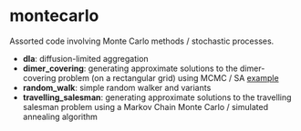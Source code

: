 montecarlo
==========

Assorted code involving Monte Carlo methods / stochastic processes.

* __dla__: diffusion-limited aggregation
* __dimer_covering__: generating approximate solutions to the dimer-covering problem (on a rectangular grid) using MCMC / SA [example](dimer_covering/python/example.jpg)
* __random_walk__: simple random walker and variants
* __travelling_salesman__: generating approximate solutions to the travelling salesman problem using a Markov Chain Monte Carlo / simulated annealing algorithm


